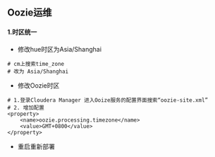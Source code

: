 ## Oozie运维

#### 1.时区统一
- 修改hue时区为Asia/Shanghai
```
# cm上搜索time_zone
# 改为 Asia/Shanghai
```
- 修改Oozie时区
```
# 1.登录Cloudera Manager 进入Ooize服务的配置界面搜索“oozie-site.xml”
# 2. 增加配置
<property>
    <name>oozie.processing.timezone</name>
    <value>GMT+0800</value>
</property>
```
- 重启重新部署

